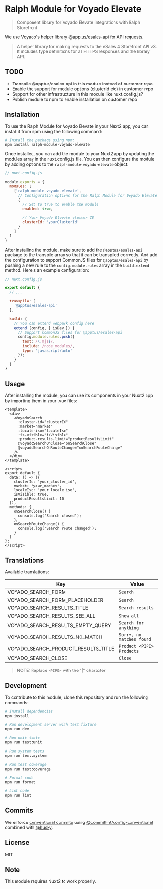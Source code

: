 # Ralph Module for Voyado Elevate

> Component library for Voyado Elevate integrations with Ralph Storefront

We use Voyado's helper library [@apptus/esales-api](https://www.npmjs.com/package/@apptus/esales-api) for API requests.

> A helper library for making requests to the eSales 4 Storefront API v3. It includes type definitions for all HTTPS responses and the library API.

## TODO
- Transpile @apptus/esales-api in this module instead of customer repo
- Enable the support for module options (clusterId etc) in customer repo
- Support for other infrastructure in this module like nuxt.config.js?
- Publish module to npm to enable installation on customer repo

## Installation

To use the Ralph Module for Voyado Elevate in your Nuxt2 app, you can install it from npm using the following command:

```bash
# Install the package using npm:
npm install ralph-module-voyado-elevate
```

Once installed, you can add the module to your Nuxt2 app by updating the modules array in the nuxt.config.js file. You can then configure the module by adding options to the `ralph-module-voyado-elevate` object:
```javascript
// nuxt.config.js

module.exports = {
  modules: [
    ['ralph-module-voyado-elevate',
      // Configuration options for the Ralph Module for Voyado Elevate
      {
        // Set to true to enable the module
        enabled: true,

        // Your Voyado Elevate cluster ID
        clusterId: 'yourClusterId'
      }
    ]
  ]
}
```

After installing the module, make sure to add the `@apptus/esales-api` package to the transpile array so that it can be transpiled correctly. And add the configuration to support CommonJS files for `@apptus/esales-api` by pushing a new rule to the `config.module.rules` array in the `build.extend` method. Here's an example configuration:
```javascript
// nuxt.config.js

export default {
  // ...

  transpile: [
    '@apptus/esales-api'
  ],

  build: {
    // You can extend webpack config here
    extend (config, { isDev }) {
      // Support CommonJS files for @apptus/esales-api
      config.module.rules.push({
        test: /\.mjs$/,
        include: /node_modules/,
        type: 'javascript/auto'
      });
    }
  }
}
```

## Usage

After installing the module, you can use its components in your Nuxt2 app by importing them in your .vue files:

```vue
<template>
  <div>
    <VoyadoSearch
      :cluster-id="clusterId"
      :market="market"
      :locale-iso="localeIso"
      :is-visible="isVisible"
      :product-results-limit="productResultsLimit"
      @voyadoSearchOnClose="onSearchClose"
      @voyadoSearchOnRouteChange="onSearchRouteChange"
    />
  </div>
</template>

<script>
export default {
  data: () => ({
    clusterId: 'your_cluster_id',
    market: 'your_market',
    localeIso: 'your_locale_iso',
    isVisible: true,
    productResultsLimit: 10
  }),
  methods: {
    onSearchClose() {
      console.log('Search closed');
    },
    onSearchRouteChange() {
      console.log('Search route changed');
    }
  }
};
</script>
```

## Translations

Available translations:

|Key                                    |Value                        |
|---------------------------------------|-----------------------------|
|VOYADO_SEARCH_FORM                     |`Search`                     |
|VOYADO_SEARCH_FORM_PLACEHOLDER         |`Search`                     |
|VOYADO_SEARCH_RESULTS_TITLE            |`Search results`             |
|VOYADO_SEARCH_RESULTS_SEE_ALL          |`Show all`                   |
|VOYADO_SEARCH_RESULTS_EMPTY_QUERY      |`Search for anything`        |
|VOYADO_SEARCH_RESULTS_NO_MATCH         |`Sorry, no matches found`    |
|VOYADO_SEARCH_PRODUCT_RESULTS_TITLE    |`Product <PIPE> Products`    |
|VOYADO_SEARCH_CLOSE                    |`Close`                      |

> NOTE: Replace `<PIPE>` with the "|" character

## Development

To contribute to this module, clone this repository and run the following commands:

```bash
# Install dependencies
npm install

# Run development server with test fixture
npm run dev

# Run unit tests
npm run test:unit

# Run system tests
npm run test:system

# Run test coverage
npm run test:coverage

# Format code
npm run format

# Lint code
npm run lint
```

## Commits
We enforce [conventional commits](https://www.conventionalcommits.org/en/v1.0.0/) using [@commitlint/config-conventional](https://www.npmjs.com/package/@commitlint/config-conventional) combined with [@husky](https://www.npmjs.com/package/husky).

## License
MIT

## Note
This module requires Nuxt2 to work properly.